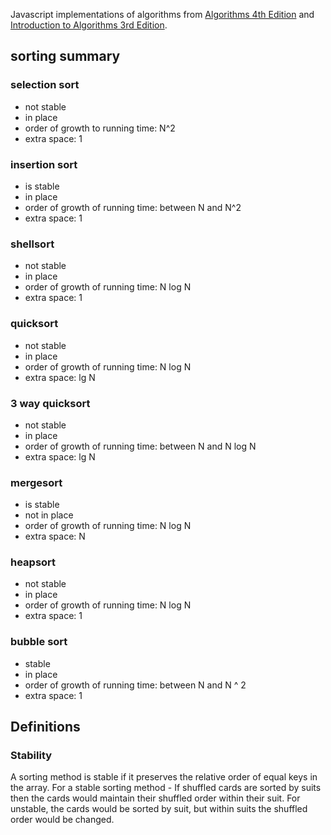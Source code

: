 Javascript implementations of algorithms from [Algorithms 4th Edition](https://www.amazon.com/Algorithms-4th-Robert-Sedgewick/dp/032157351X) and [Introduction to Algorithms 3rd Edition](https://www.amazon.com/Introduction-Algorithms-3rd-MIT-Press/dp/0262033844).

## sorting summary

### selection sort

- not stable
- in place
- order of growth to running time: N^2
- extra space: 1

### insertion sort

- is stable
- in place
- order of growth of running time: between N and N^2
- extra space: 1

### shellsort

- not stable
- in place
- order of growth of running time: N log N
- extra space: 1

### quicksort

- not stable
- in place
- order of growth of running time: N log N
- extra space: lg N

### 3 way quicksort

- not stable
- in place
- order of growth of running time: between N and N log N
- extra space: lg N

### mergesort

- is stable
- not in place
- order of growth of running time: N log N
- extra space: N

### heapsort

- not stable
- in place
- order of growth of running time: N log N
- extra space: 1

### bubble sort

- stable
- in place
- order of growth of running time: between N and N ^ 2
- extra space: 1


## Definitions

### Stability

A sorting method is stable if it preserves the relative order of equal keys in the array. For a stable sorting method - If shuffled cards are sorted by suits then the cards would maintain their shuffled order within their suit. For unstable, the cards would be sorted by suit, but within suits the shuffled order would be changed.
